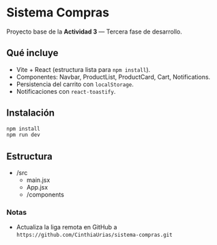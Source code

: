 # Sistema Compras

Proyecto base de la **Actividad 3** — Tercera fase de desarrollo.

## Qué incluye
- Vite + React (estructura lista para `npm install`).
- Componentes: Navbar, ProductList, ProductCard, Cart, Notifications.
- Persistencia del carrito con `localStorage`.
- Notificaciones con `react-toastify`.

## Instalación
```bash
npm install
npm run dev
```

## Estructura
- /src
  - main.jsx
  - App.jsx
  - /components

### Notas
- Actualiza la liga remota en GitHub a `https://github.com/CinthiaUrias/sistema-compras.git`